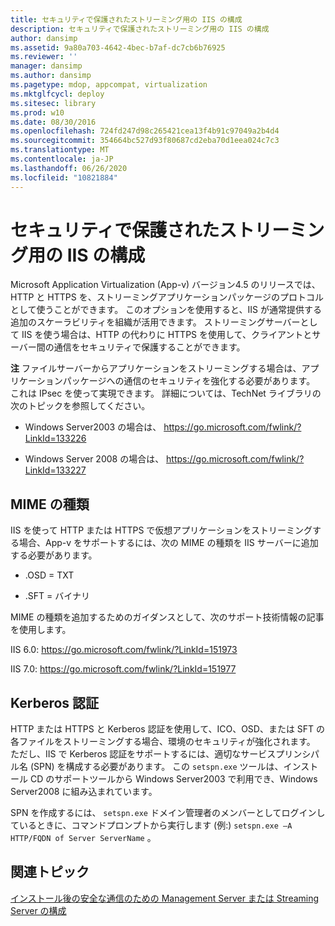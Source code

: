 ```yaml
---
title: セキュリティで保護されたストリーミング用の IIS の構成
description: セキュリティで保護されたストリーミング用の IIS の構成
author: dansimp
ms.assetid: 9a80a703-4642-4bec-b7af-dc7cb6b76925
ms.reviewer: ''
manager: dansimp
ms.author: dansimp
ms.pagetype: mdop, appcompat, virtualization
ms.mktglfcycl: deploy
ms.sitesec: library
ms.prod: w10
ms.date: 08/30/2016
ms.openlocfilehash: 724fd247d98c265421cea13f4b91c97049a2b4d4
ms.sourcegitcommit: 354664bc527d93f80687cd2eba70d1eea024c7c3
ms.translationtype: MT
ms.contentlocale: ja-JP
ms.lasthandoff: 06/26/2020
ms.locfileid: "10821884"
---
```

# セキュリティで保護されたストリーミング用の IIS の構成


Microsoft Application Virtualization (App-v) バージョン4.5 のリリースでは、HTTP と HTTPS を、ストリーミングアプリケーションパッケージのプロトコルとして使うことができます。 このオプションを使用すると、IIS が通常提供する追加のスケーラビリティを組織が活用できます。 ストリーミングサーバーとして IIS を使う場合は、HTTP の代わりに HTTPS を使用して、クライアントとサーバー間の通信をセキュリティで保護することができます。

**注** ファイルサーバーからアプリケーションをストリーミングする場合は、アプリケーションパッケージへの通信のセキュリティを強化する必要があります。 これは IPsec を使って実現できます。 詳細については、TechNet ライブラリの次のトピックを参照してください。

-   Windows Server2003 の場合は、 <https://go.microsoft.com/fwlink/?LinkId=133226>

-   Windows Server 2008 の場合は、 <https://go.microsoft.com/fwlink/?LinkId=133227>

 

## MIME の種類


IIS を使って HTTP または HTTPS で仮想アプリケーションをストリーミングする場合、App-v をサポートするには、次の MIME の種類を IIS サーバーに追加する必要があります。

-   .OSD = TXT

-   .SFT = バイナリ

MIME の種類を追加するためのガイダンスとして、次のサポート技術情報の記事を使用します。

IIS 6.0: <https://go.microsoft.com/fwlink/?LinkId=151973>

IIS 7.0: <https://go.microsoft.com/fwlink/?LinkId=151977>

## Kerberos 認証


HTTP または HTTPS と Kerberos 認証を使用して、ICO、OSD、または SFT の各ファイルをストリーミングする場合、環境のセキュリティが強化されます。 ただし、IIS で Kerberos 認証をサポートするには、適切なサービスプリンシパル名 (SPN) を構成する必要があります。 この `setspn.exe` ツールは、インストール CD のサポートツールから Windows Server2003 で利用でき、Windows Server2008 に組み込まれています。

SPN を作成するには、 `setspn.exe` ドメイン管理者のメンバーとしてログインしているときに、コマンドプロンプトから実行します (例:) `setspn.exe –A HTTP/FQDN of Server ServerName` 。

## 関連トピック


[インストール後の安全な通信のための Management Server または Streaming Server の構成](configuring-management-or-streaming-server-for-secure-communications-post-installation.md)

 

 





